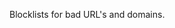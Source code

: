 Blocklists for bad URL's and domains.

<!-- Seperate repo from Pi-hole and AGH. This serves to be used in plain text format -->

